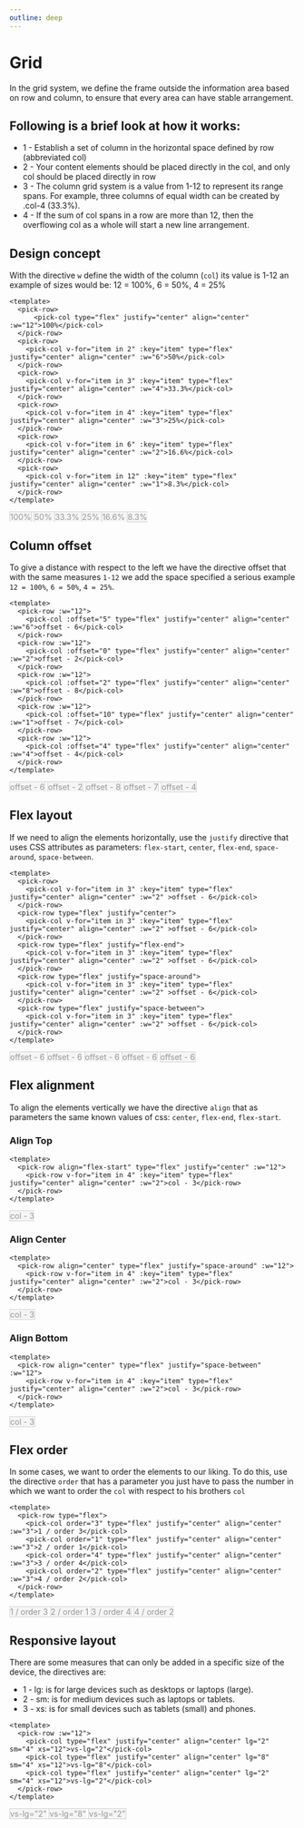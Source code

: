 ```yaml
---
outline: deep
---
```


<script setup lang="ts">
import {pickRow,pickCol} from '@elonehoo/pick'
</script>

# Grid

In the grid system, we define the frame outside the information area based on row and column, to ensure that every area can have stable arrangement.

## Following is a brief look at how it works:

- 1 - Establish a set of column in the horizontal space defined by row (abbreviated col)
- 2 - Your content elements should be placed directly in the col, and only col should be placed directly in row
- 3 - The column grid system is a value from 1-12 to represent its range spans. For example, three columns of equal width can be created by .col-4 (33.3%).
- 4 - If the sum of col spans in a row are more than 12, then the overflowing col as a whole will start a new line arrangement.

## Design concept

With the directive `w` define the width of the column (`col`) its value is 1-12 an example of sizes would be: 12 = 100%, 6 = 50%, 4 = 25%

```vue
<template>
  <pick-row>
      <pick-col type="flex" justify="center" align="center" :w="12">100%</pick-col>
  </pick-row>
  <pick-row>
    <pick-col v-for="item in 2" :key="item" type="flex" justify="center" align="center" :w="6">50%</pick-col>
  </pick-row>
  <pick-row>
    <pick-col v-for="item in 3" :key="item" type="flex" justify="center" align="center" :w="4">33.3%</pick-col>
  </pick-row>
  <pick-row>
    <pick-col v-for="item in 4" :key="item" type="flex" justify="center" align="center" :w="3">25%</pick-col>
  </pick-row>
  <pick-row>
    <pick-col v-for="item in 6" :key="item" type="flex" justify="center" align="center" :w="2">16.6%</pick-col>
  </pick-row>
  <pick-row>
    <pick-col v-for="item in 12" :key="item" type="flex" justify="center" align="center" :w="1">8.3%</pick-col>
  </pick-row>
</template>
```

<div>
  <pick-row class="row background">
    <pick-col class=" border-left border-right" type="flex" justify="center" align="center" :w="12">100%</pick-col>
    </pick-row>
  <pick-row class="row background">
    <pick-col v-for="item in 2" :key="item" :class="item === 2 ? 'border-right' : ''" class=" border-left" type="flex" justify="center" align="center" :w="6">50%</pick-col>
  </pick-row>
  <pick-row class="row background">
    <pick-col v-for="item in 3" :key="item" :class="item === 3 ? 'border-right' : ''" class=" border-left" type="flex" justify="center" align="center" :w="4">33.3%</pick-col>
  </pick-row>
  <pick-row class="row background">
    <pick-col v-for="item in 4" :key="item" :class="item === 4 ? 'border-right' : ''" class=" border-left" type="flex" justify="center" align="center" :w="3">25%</pick-col>
  </pick-row>
  <pick-row class="row background">
    <pick-col v-for="item in 6" :key="item" :class="item === 6 ? 'border-right' : ''" class=" border-left" type="flex" justify="center" align="center" :w="2">16.6%</pick-col>
  </pick-row>
  <pick-row class="row background">
    <pick-col v-for="item in 12" :key="item" :class="item === 12 ? 'border-right' : ''" class=" border-left border-bottom" type="flex" justify="center" align="center" :w="1">8.3%</pick-col>
  </pick-row>
</div>

## Column offset

To give a distance with respect to the left we have the directive offset that with the same measures `1-12` we add the space specified a serious example `12 = 100%`, `6 = 50%`, `4 = 25%`.

```vue
<template>
  <pick-row :w="12">
    <pick-col :offset="5" type="flex" justify="center" align="center" :w="6">offset - 6</pick-col>
  </pick-row>
  <pick-row :w="12">
    <pick-col :offset="0" type="flex" justify="center" align="center" :w="2">offset - 2</pick-col>
  </pick-row>
  <pick-row :w="12">
    <pick-col :offset="2" type="flex" justify="center" align="center" :w="8">offset - 8</pick-col>
  </pick-row>
  <pick-row :w="12">
    <pick-col :offset="10" type="flex" justify="center" align="center" :w="1">offset - 7</pick-col>
  </pick-row>
  <pick-row :w="12">
    <pick-col :offset="4" type="flex" justify="center" align="center" :w="4">offset - 4</pick-col>
  </pick-row>
</template>
```

<div>
  <pick-row class="row " :w="12">
    <pick-col class=" background border-left border-right" :offset="5" type="flex" justify="center" align="center" :w="6">offset - 6</pick-col>
  </pick-row>
  <pick-row class="row " :w="12">
    <pick-col class=" background border-left border-right" :offset="0" type="flex" justify="center" align="center" :w="2">offset - 2</pick-col>
  </pick-row>
  <pick-row class="row " :w="12">
    <pick-col class=" background border-left border-right" :offset="2" type="flex" justify="center" align="center" :w="8">offset - 8</pick-col>
  </pick-row>
  <pick-row class="row " :w="12">
    <pick-col class=" background border-left border-right" :offset="10" type="flex" justify="center" align="center" :w="1">offset - 7</pick-col>
  </pick-row>
  <pick-row class="row border-bottom" :w="12">
    <pick-col class=" background border-left border-right" :offset="4" type="flex" justify="center" align="center" :w="4">offset - 4</pick-col>
  </pick-row>
</div>

## Flex layout

If we need to align the elements horizontally, use the `justify` directive that uses CSS attributes as parameters: `flex-start`, `center`, `flex-end`, `space-around`, `space-between`.

```vue
<template>
  <pick-row>
    <pick-col v-for="item in 3" :key="item" type="flex" justify="center" align="center" :w="2" >offset - 6</pick-col>
  </pick-row>
  <pick-row type="flex" justify="center">
    <pick-col v-for="item in 3" :key="item" type="flex" justify="center" align="center" :w="2" >offset - 6</pick-col>
  </pick-row>
  <pick-row type="flex" justify="flex-end">
    <pick-col v-for="item in 3" :key="item" type="flex" justify="center" align="center" :w="2" >offset - 6</pick-col>
  </pick-row>
  <pick-row type="flex" justify="space-around">
    <pick-col v-for="item in 3" :key="item" type="flex" justify="center" align="center" :w="2" >offset - 6</pick-col>
  </pick-row>
  <pick-row type="flex" justify="space-between">
    <pick-col v-for="item in 3" :key="item" type="flex" justify="center" align="center" :w="2" >offset - 6</pick-col>
  </pick-row>
</template>
```

<div>
  <pick-row class="row">
    <pick-col v-for="item in 3" :key="item" :class="item === 3 ? 'border-right':''" class="background border-left" type="flex" justify="center" align="center" :w="2" >offset - 6</pick-col>
  </pick-row>
  <pick-row class="row" type="flex" justify="center">
    <pick-col v-for="item in 3" :key="item" :class="item === 3 ? 'border-right':''" class="background border-left" type="flex" justify="center" align="center" :w="2" >offset - 6</pick-col>
  </pick-row>
  <pick-row class="row" type="flex" justify="flex-end">
    <pick-col v-for="item in 3" :key="item" :class="item === 3 ? 'border-right':''" class="background border-left" type="flex" justify="center" align="center" :w="2" >offset - 6</pick-col>
  </pick-row>
  <pick-row class="row" type="flex" justify="space-around">
    <pick-col v-for="item in 3" :key="item" class="background border-left border-right" type="flex" justify="center" align="center" :w="2" >offset - 6</pick-col>
  </pick-row>
  <pick-row class="row border-bottom" type="flex" justify="space-between">
    <pick-col v-for="item in 3" :key="item" class="background border-left border-right" type="flex" justify="center" align="center" :w="2" >offset - 6</pick-col>
  </pick-row>
</div>

## Flex alignment

To align the elements vertically we have the directive `align` that as parameters the same known values ​​of css: `center`, `flex-end`, `flex-start`.

### Align Top

```vue
<template>
  <pick-row align="flex-start" type="flex" justify="center" :w="12">
    <pick-row v-for="item in 4" :key="item" type="flex" justify="center" align="center" :w="2">col - 3</pick-row>
  </pick-row>
</template>
```

<div>
  <pick-row class="row border-bottom" align="flex-start" type="flex" justify="center" :w="12">
    <pick-row v-for="item in 4" :key="item" :class="item === 4 ? 'border-right':''" class="background border-left" type="flex" justify="center" align="center" :w="2">col - 3</pick-row>
  </pick-row>
</div>

### Align Center

```vue
<template>
  <pick-row align="center" type="flex" justify="space-around" :w="12">
    <pick-row v-for="item in 4" :key="item" type="flex" justify="center" align="center" :w="2">col - 3</pick-row>
  </pick-row>
</template>
```

<div>
  <pick-row class="row border-bottom" align="center" type="flex" justify="space-around" :w="12">
    <pick-row v-for="item in 4" :key="item" class="background border-left border-right" type="flex" justify="center" align="center" :w="2">col - 3</pick-row>
  </pick-row>
</div>

### Align Bottom

```vue
<template>
  <pick-row align="center" type="flex" justify="space-between" :w="12">
    <pick-row v-for="item in 4" :key="item" type="flex" justify="center" align="center" :w="2">col - 3</pick-row>
  </pick-row>
</template>
```

<div>
  <pick-row class="row border-bottom" align="center" type="flex" justify="space-between" :w="12">
    <pick-row v-for="item in 4" :key="item" class="background border-left border-right" type="flex" justify="center" align="center" :w="2">col - 3</pick-row>
  </pick-row>
</div>

## Flex order

In some cases, we want to order the elements to our liking. To do this, use the directive `order` that has a parameter you just have to pass the number in which we want to order the `col` with respect to his brothers `col`

```vue
<template>
  <pick-row type="flex">
    <pick-col order="3" type="flex" justify="center" align="center" :w="3">1 / order 3</pick-col>
    <pick-col order="1" type="flex" justify="center" align="center" :w="3">2 / order 1</pick-col>
    <pick-col order="4" type="flex" justify="center" align="center" :w="3">3 / order 4</pick-col>
    <pick-col order="2" type="flex" justify="center" align="center" :w="3">4 / order 2</pick-col>
  </pick-row>
</template>
```

<div>
  <pick-row class="row border-bottom" type="flex">
    <pick-col class="background border-left" order="3" type="flex" justify="center" align="center" :w="3">1 / order 3</pick-col>
    <pick-col class="background border-left" order="1" type="flex" justify="center" align="center" :w="3">2 / order 1</pick-col>
    <pick-col class="background border-left border-right" order="4" type="flex" justify="center" align="center" :w="3">3 / order 4</pick-col>
    <pick-col class="background border-left" order="2" type="flex" justify="center" align="center" :w="3">4 / order 2</pick-col>
  </pick-row>
</div>

## Responsive layout

There are some measures that can only be added in a specific size of the device, the directives are:

- 1 - lg: is for large devices such as desktops or laptops (large).
- 2 - sm: is for medium devices such as laptops or tablets.
- 3 - xs: is for small devices such as tablets (small) and phones.

```vue
<template>
  <pick-row :w="12">
    <pick-col type="flex" justify="center" align="center" lg="2" sm="4" xs="12">vs-lg="2"</pick-col>
    <pick-col type="flex" justify="center" align="center" lg="8" sm="4" xs="12">vs-lg="8"</pick-col>
    <pick-col type="flex" justify="center" align="center" lg="2" sm="4" xs="12">vs-lg="2"</pick-col>
  </pick-row>
</template>
```

<div>
  <pick-row class="row border-bottom" :w="12">
    <pick-col class="background border-left" type="flex" justify="center" align="center" lg="2" sm="4" xs="12">vs-lg="2"</pick-col>
    <pick-col class="background border-left" type="flex" justify="center" align="center" lg="8" sm="4" xs="12">vs-lg="8"</pick-col>
    <pick-col class="background border-left border-right" type="flex" justify="center" align="center" lg="2" sm="4" xs="12">vs-lg="2"</pick-col>
  </pick-row>
</div>

<style scoped>
.row{
  color: #969696;
  border-top:1px solid #d2d2d2;
}
.background{
  background:#f5f5f5;
}
.border-left{
  border-left: 1px solid #d2d2d2;
}
.border-right{
  border-right: 1px solid #d2d2d2;
}
.border-bottom{
  border-bottom: 1px solid #d2d2d2;
}
</style>
